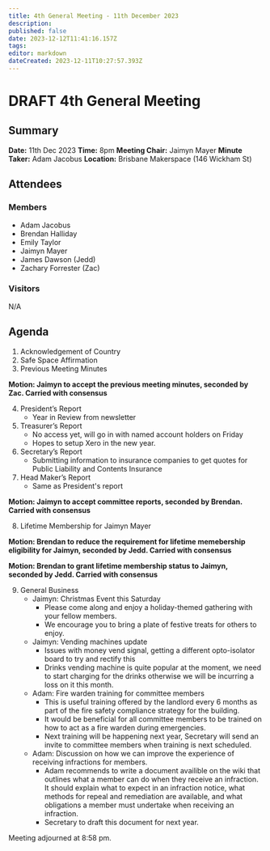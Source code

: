 ```yaml
---
title: 4th General Meeting - 11th December 2023
description: 
published: false
date: 2023-12-12T11:41:16.157Z
tags: 
editor: markdown
dateCreated: 2023-12-11T10:27:57.393Z
---
```


# DRAFT 4th General Meeting

## Summary
**Date:** 11th Dec 2023
**Time:** 8pm
**Meeting Chair:** Jaimyn Mayer
**Minute Taker:** Adam Jacobus
**Location:** Brisbane Makerspace (146 Wickham St)

## Attendees
### Members

- Adam Jacobus
- Brendan Halliday
- Emily Taylor
- Jaimyn Mayer
- James Dawson (Jedd)
- Zachary Forrester (Zac)

### Visitors

N/A

## Agenda

1. Acknowledgement of Country
2. Safe Space Affirmation
3. Previous Meeting Minutes

**Motion: Jaimyn to accept the previous meeting minutes, seconded by Zac. Carried with consensus**

4. President’s Report
    - Year in Review from newsletter
5. Treasurer’s Report
    - No access yet, will go in with named account holders on Friday
    - Hopes to setup Xero in the new year.
6. Secretary’s Report
    - Submitting information to insurance companies to get quotes for Public Liability and Contents Insurance
7. Head Maker’s Report
    - Same as President's report

**Motion: Jaimyn to accept committee reports, seconded by Brendan. Carried with consensus**

8. Lifetime Membership for Jaimyn Mayer

**Motion: Brendan to reduce the requirement for lifetime memebership eligibility for Jaimyn, seconded by Jedd. Carried with consensus**

**Motion: Brendan to grant lifetime membership status to Jaimyn, seconded by Jedd. Carried with consensus**

9. General Business
    - Jaimyn: Christmas Event this Saturday
      - Please come along and enjoy a holiday-themed gathering with your fellow members.
      - We encourage you to bring a plate of festive treats for others to enjoy.
    - Jaimyn: Vending machines update
      - Issues with money vend signal, getting a different opto-isolator board to try and rectify this
      - Drinks vending machine is quite popular at the moment, we need to start charging for the drinks otherwise we will be incurring a loss on it this month.
    - Adam: Fire warden training for committee members
      - This is useful training offered by the landlord every 6 months as part of the fire safety compliance strategy for the building.
      - It would be beneficial for all committee members to be trained on how to act as a fire warden during emergencies.
      - Next training will be happening next year, Secretary will send an invite to committee members when training is next scheduled.
    - Adam: Discussion on how we can improve the experience of receiving infractions for members.
      - Adam recommends to write a document availible on the wiki that outlines what a member can do when they receive an infraction. It should explain what to expect in an infraction notice, what methods for repeal and remediation are available, and what obligations a member must undertake when receiving an infraction.
      - Secretary to draft this document for next year.

Meeting adjourned at 8:58 pm.